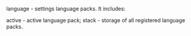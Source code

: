 language - settings language packs. It includes:

active - active language pack;
stack - storage of all registered language packs.
